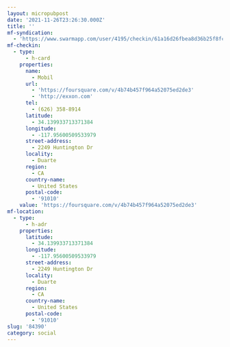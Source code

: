 ```yaml
---
layout: micropubpost
date: '2021-11-26T23:26:30.000Z'
title: ''
mf-syndication:
  - 'https://www.swarmapp.com/user/4195/checkin/61a16d26fbea8d36b25f8fc2'
mf-checkin:
  - type:
      - h-card
    properties:
      name:
        - Mobil
      url:
        - 'https://foursquare.com/v/4b74b457f964a52075ed2de3'
        - 'http://exxon.com'
      tel:
        - (626) 358-8914
      latitude:
        - 34.139933713371384
      longitude:
        - -117.95600509533979
      street-address:
        - 2249 Huntington Dr
      locality:
        - Duarte
      region:
        - CA
      country-name:
        - United States
      postal-code:
        - '91010'
    value: 'https://foursquare.com/v/4b74b457f964a52075ed2de3'
mf-location:
  - type:
      - h-adr
    properties:
      latitude:
        - 34.139933713371384
      longitude:
        - -117.95600509533979
      street-address:
        - 2249 Huntington Dr
      locality:
        - Duarte
      region:
        - CA
      country-name:
        - United States
      postal-code:
        - '91010'
slug: '84390'
category: social
---
```

